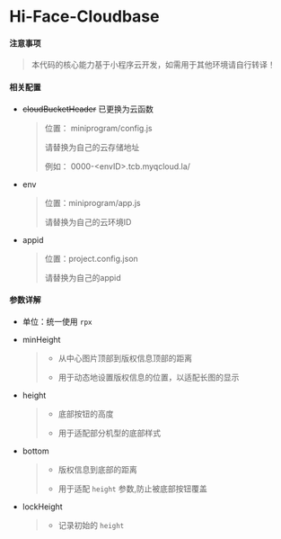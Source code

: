 # Hi-Face-Cloudbase

#### 注意事项

  > 本代码的核心能力基于小程序云开发，如需用于其他环境请自行转译！

#### 相关配置

  - ~~cloudBucketHeader~~ 已更换为云函数
    > 位置： miniprogram/config.js
    > 
    > 请替换为自己的云存储地址
    >
    > 例如： 0000-\<envID\>.tcb.myqcloud.la/

  - env
    > 位置：miniprogram/app.js
    > 
    > 请替换为自己的云环境ID

  - appid
    > 位置：project.config.json
    > 
    > 请替换为自己的appid

#### 参数详解

  - 单位：统一使用 `rpx`

  - minHeight
    > - 从中心图片顶部到版权信息顶部的距离
    >
    > - 用于动态地设置版权信息的位置，以适配长图的显示

  - height
    > - 底部按钮的高度
    >
    > - 用于适配部分机型的底部样式

  - bottom
    > - 版权信息到底部的距离
    >
    > - 用于适配 `height` 参数,防止被底部按钮覆盖

  - lockHeight
    
    > - 记录初始的 `height`
